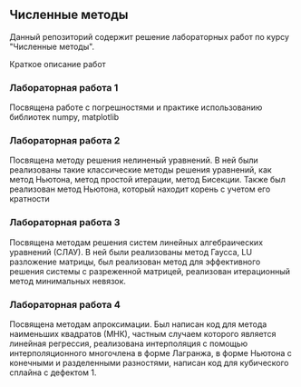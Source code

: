 ## Численные методы

Данный репозиторий содержит решение лабораторных работ по курсу "Численные методы".

Краткое описание работ

### Лабораторная работа 1

Посвящена работе с погрешностями и практике использованию библиотек numpy, matplotlib

### Лабораторная работа 2

Посвящена методу решения нелиненый уравнений. В ней были реализованы такие классические методы решения уравнений, как метод Ньютона, метод простой итерации, метод 
Бисекции. Также был реализован метод Ньютона, который находит корень с учетом его кратности

### Лабораторная работа 3

Посвящена методам решения систем линейных алгебраических уравнений (СЛАУ). В ней были реализованы метод Гаусса, LU разложение матрицы,
был реализован метод для эффективного решения системы с разреженной матрицей, реализован итерационный метод минимальных невязок.

### Лабораторная работа 4

Посвящена методам апроксимации. Был написан код для метода наименьших квадратов (МНК), частным случаем которого является линейная регрессия, реализована интерполяция
с помощью интерполяционного многочлена в форме Лагранжа, в форме Ньютона с конечными и разделенными разностями, написан код для кубического сплайна с дефектом 1.
